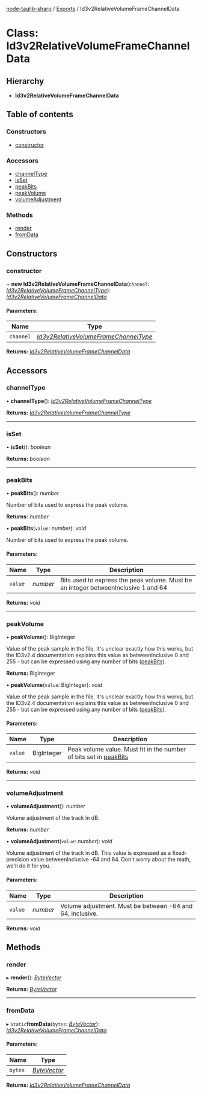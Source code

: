 [node-taglib-sharp](../README.md) / [Exports](../modules.md) / Id3v2RelativeVolumeFrameChannelData

# Class: Id3v2RelativeVolumeFrameChannelData

## Hierarchy

* **Id3v2RelativeVolumeFrameChannelData**

## Table of contents

### Constructors

- [constructor](id3v2relativevolumeframechanneldata.md#constructor)

### Accessors

- [channelType](id3v2relativevolumeframechanneldata.md#channeltype)
- [isSet](id3v2relativevolumeframechanneldata.md#isset)
- [peakBits](id3v2relativevolumeframechanneldata.md#peakbits)
- [peakVolume](id3v2relativevolumeframechanneldata.md#peakvolume)
- [volumeAdjustment](id3v2relativevolumeframechanneldata.md#volumeadjustment)

### Methods

- [render](id3v2relativevolumeframechanneldata.md#render)
- [fromData](id3v2relativevolumeframechanneldata.md#fromdata)

## Constructors

### constructor

\+ **new Id3v2RelativeVolumeFrameChannelData**(`channel`: [*Id3v2RelativeVolumeFrameChannelType*](../enums/id3v2relativevolumeframechanneltype.md)): [*Id3v2RelativeVolumeFrameChannelData*](id3v2relativevolumeframechanneldata.md)

#### Parameters:

Name | Type |
------ | ------ |
`channel` | [*Id3v2RelativeVolumeFrameChannelType*](../enums/id3v2relativevolumeframechanneltype.md) |

**Returns:** [*Id3v2RelativeVolumeFrameChannelData*](id3v2relativevolumeframechanneldata.md)

## Accessors

### channelType

• **channelType**(): [*Id3v2RelativeVolumeFrameChannelType*](../enums/id3v2relativevolumeframechanneltype.md)

**Returns:** [*Id3v2RelativeVolumeFrameChannelType*](../enums/id3v2relativevolumeframechanneltype.md)

___

### isSet

• **isSet**(): *boolean*

**Returns:** *boolean*

___

### peakBits

• **peakBits**(): *number*

Number of bits used to express the peak volume.

**Returns:** *number*

• **peakBits**(`value`: *number*): *void*

Number of bits used to express the peak volume.

#### Parameters:

Name | Type | Description |
------ | ------ | ------ |
`value` | *number* | Bits used to express the peak volume. Must be an integer betweenInclusive 1 and 64    |

**Returns:** *void*

___

### peakVolume

• **peakVolume**(): BigInteger

Value of the peak sample in the file. It's unclear exactly how this works, but the ID3v2.4
documentation explains this value as betweenInclusive 0 and 255 - but can be expressed using any
number of bits ([peakBits](id3v2relativevolumeframechanneldata.md#peakbits)).

**Returns:** BigInteger

• **peakVolume**(`value`: BigInteger): *void*

Value of the peak sample in the file. It's unclear exactly how this works, but the ID3v2.4
documentation explains this value as betweenInclusive 0 and 255 - but can be expressed using any
number of bits ([peakBits](id3v2relativevolumeframechanneldata.md#peakbits)).

#### Parameters:

Name | Type | Description |
------ | ------ | ------ |
`value` | BigInteger | Peak volume value. Must fit in the number of bits set in [peakBits](id3v2relativevolumeframechanneldata.md#peakbits)    |

**Returns:** *void*

___

### volumeAdjustment

• **volumeAdjustment**(): *number*

Volume adjustment of the track in dB.

**Returns:** *number*

• **volumeAdjustment**(`value`: *number*): *void*

Volume adjustment of the track in dB. This value is expressed as a fixed-precision value
betweenInclusive -64 and 64. Don't worry about the math, we'll do it for you.

#### Parameters:

Name | Type | Description |
------ | ------ | ------ |
`value` | *number* | Volume adjustment. Must be between -64 and 64, inclusive.    |

**Returns:** *void*

## Methods

### render

▸ **render**(): [*ByteVector*](bytevector.md)

**Returns:** [*ByteVector*](bytevector.md)

___

### fromData

▸ `Static`**fromData**(`bytes`: [*ByteVector*](bytevector.md)): [*Id3v2RelativeVolumeFrameChannelData*](id3v2relativevolumeframechanneldata.md)

#### Parameters:

Name | Type |
------ | ------ |
`bytes` | [*ByteVector*](bytevector.md) |

**Returns:** [*Id3v2RelativeVolumeFrameChannelData*](id3v2relativevolumeframechanneldata.md)

